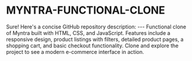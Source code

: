 # MYNTRA-FUNCTIONAL-CLONE
Sure! Here's a concise GitHub repository description:  ---  Functional clone of Myntra built with HTML, CSS, and JavaScript. Features include a responsive design, product listings with filters, detailed product pages, a shopping cart, and basic checkout functionality. Clone and explore the project to see a modern e-commerce interface in action.
